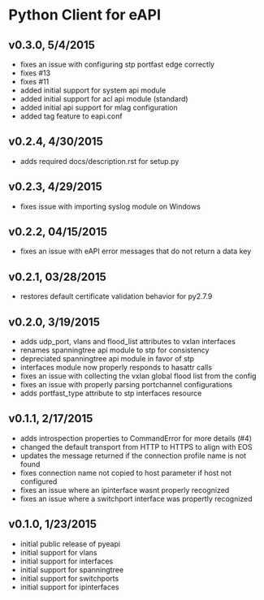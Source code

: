 Python Client for eAPI
======================

## v0.3.0, 5/4/2015

- fixes an issue with configuring stp portfast edge correctly
- fixes #13
- fixes #11
- added initial support for system api module
- added initial support for acl api module (standard)
- added initial api support for mlag configuration
- added tag feature to eapi.conf

## v0.2.4, 4/30/2015

- adds required docs/description.rst for setup.py

## v0.2.3, 4/29/2015

- fixes issue with importing syslog module on Windows

## v0.2.2, 04/15/2015

- fixes an issue with eAPI error messages that do not return a data key

## v0.2.1, 03/28/2015

- restores default certificate validation behavior for py2.7.9

## v0.2.0, 3/19/2015

- adds udp_port, vlans and flood_list attributes to vxlan interfaces
- renames spanningtree api module to stp for consistency
- depreciated spanningtree api module in favor of stp
- interfaces module now properly responds to hasattr calls
- fixes an issue with collecting the vxlan global flood list from the config
- fixes an issue with properly parsing portchannel configurations
- adds portfast_type attribute to stp interfaces resource

## v0.1.1, 2/17/2015

- adds introspection properties to CommandError for more details (#4)
- changed the default transport from HTTP to HTTPS to align with EOS
- updates the message returned if the connection profile name is not found
- fixes connection name not copied to host parameter if host not configured
- fixes an issue where an ipinterface wasnt properly recognized
- fixes an issue where a switchport interface was propertly recognized

## v0.1.0, 1/23/2015

- initial public release of pyeapi
- initial support for vlans
- initial support for interfaces
- initial support for spanningtree
- initial support for switchports
- initial support for ipinterfaces
